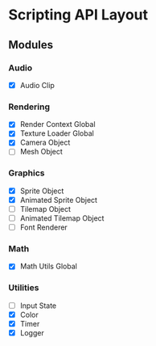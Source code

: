 # Scripting API Layout

## Modules

### Audio
- [x] Audio Clip

### Rendering
- [x] Render Context Global
- [x] Texture Loader Global
- [x] Camera Object
- [ ] Mesh Object

### Graphics
- [x] Sprite Object
- [x] Animated Sprite Object
- [ ] Tilemap Object
- [ ] Animated Tilemap Object
- [ ] Font Renderer

### Math
- [x] Math Utils Global

### Utilities
- [ ] Input State
- [x] Color
- [X] Timer
- [x] Logger